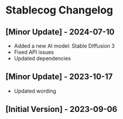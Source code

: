 # Stablecog Changelog

## [Minor Update] - 2024-07-10

- Added a new AI model: Stable Diffusion 3
- Fixed API issues
- Updated dependencies

## [Minor Update] - 2023-10-17

- Updated wording

## [Initial Version] - 2023-09-06

